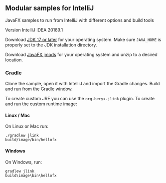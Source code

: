 ## Modular samples for IntelliJ

JavaFX samples to run from IntelliJ with different options and build tools

Version IntelliJ IDEA 20189.1

Download [JDK 17 or later](http://jdk.java.net/) for your operating system.
Make sure `JAVA_HOME` is properly set to the JDK installation directory. 

Download [JavaFX jmods](https://gluonhq.com/products/javafx/) for your operating 
system and unzip to a desired location.

### Gradle

Clone the sample, open it with IntelliJ and import the Gradle changes. Build and run
from the Gradle window. 

To create custom JRE you can use the `org.beryx.jlink` plugin. 
To create and run the custom runtime image:

#### Linux / Mac

On Linux or Mac run:

    ./gradlew jlink
    build/image/bin/hellofx

#### Windows

On Windows, run:

    gradlew jlink
    build\image\bin\hellofx
